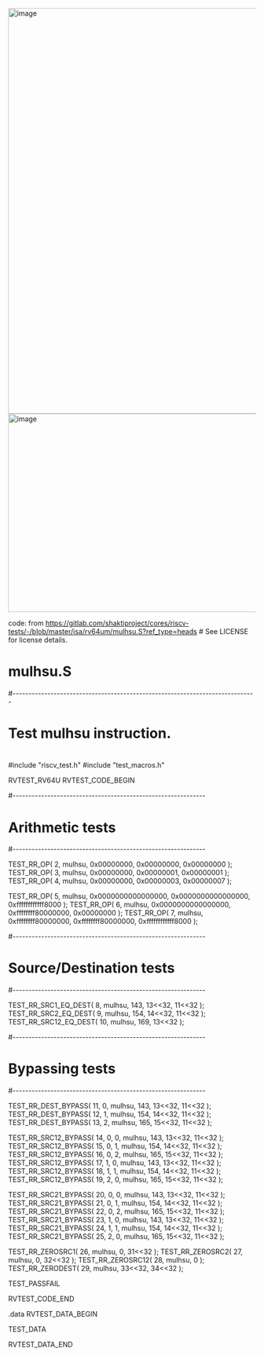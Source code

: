 <img width="1464" height="826" alt="image" src="https://github.com/user-attachments/assets/d6fb1027-906b-45a3-aeea-1fbce2104596" />
<img width="1464" height="404" alt="image" src="https://github.com/user-attachments/assets/29406584-6528-40fe-a080-89355638fc97" />

code: from https://gitlab.com/shaktiproject/cores/riscv-tests/-/blob/master/isa/rv64um/mulhsu.S?ref_type=heads # See LICENSE for license details.

# mulhsu.S
#-----------------------------------------------------------------------------
#
# Test mulhsu instruction.
#

#include "riscv_test.h"
#include "test_macros.h"

RVTEST_RV64U
RVTEST_CODE_BEGIN

  #-------------------------------------------------------------
  # Arithmetic tests
  #-------------------------------------------------------------

  TEST_RR_OP( 2,  mulhsu, 0x00000000, 0x00000000, 0x00000000 );
  TEST_RR_OP( 3,  mulhsu, 0x00000000, 0x00000001, 0x00000001 );
  TEST_RR_OP( 4,  mulhsu, 0x00000000, 0x00000003, 0x00000007 );

  TEST_RR_OP( 5,  mulhsu, 0x0000000000000000, 0x0000000000000000, 0xffffffffffff8000 );
  TEST_RR_OP( 6,  mulhsu, 0x0000000000000000, 0xffffffff80000000, 0x00000000 );
  TEST_RR_OP( 7,  mulhsu, 0xffffffff80000000, 0xffffffff80000000, 0xffffffffffff8000 );

  #-------------------------------------------------------------
  # Source/Destination tests
  #-------------------------------------------------------------

  TEST_RR_SRC1_EQ_DEST( 8, mulhsu, 143, 13<<32, 11<<32 );
  TEST_RR_SRC2_EQ_DEST( 9, mulhsu, 154, 14<<32, 11<<32 );
  TEST_RR_SRC12_EQ_DEST( 10, mulhsu, 169, 13<<32 );

  #-------------------------------------------------------------
  # Bypassing tests
  #-------------------------------------------------------------

  TEST_RR_DEST_BYPASS( 11, 0, mulhsu, 143, 13<<32, 11<<32 );
  TEST_RR_DEST_BYPASS( 12, 1, mulhsu, 154, 14<<32, 11<<32 );
  TEST_RR_DEST_BYPASS( 13, 2, mulhsu, 165, 15<<32, 11<<32 );

  TEST_RR_SRC12_BYPASS( 14, 0, 0, mulhsu, 143, 13<<32, 11<<32 );
  TEST_RR_SRC12_BYPASS( 15, 0, 1, mulhsu, 154, 14<<32, 11<<32 );
  TEST_RR_SRC12_BYPASS( 16, 0, 2, mulhsu, 165, 15<<32, 11<<32 );
  TEST_RR_SRC12_BYPASS( 17, 1, 0, mulhsu, 143, 13<<32, 11<<32 );
  TEST_RR_SRC12_BYPASS( 18, 1, 1, mulhsu, 154, 14<<32, 11<<32 );
  TEST_RR_SRC12_BYPASS( 19, 2, 0, mulhsu, 165, 15<<32, 11<<32 );

  TEST_RR_SRC21_BYPASS( 20, 0, 0, mulhsu, 143, 13<<32, 11<<32 );
  TEST_RR_SRC21_BYPASS( 21, 0, 1, mulhsu, 154, 14<<32, 11<<32 );
  TEST_RR_SRC21_BYPASS( 22, 0, 2, mulhsu, 165, 15<<32, 11<<32 );
  TEST_RR_SRC21_BYPASS( 23, 1, 0, mulhsu, 143, 13<<32, 11<<32 );
  TEST_RR_SRC21_BYPASS( 24, 1, 1, mulhsu, 154, 14<<32, 11<<32 );
  TEST_RR_SRC21_BYPASS( 25, 2, 0, mulhsu, 165, 15<<32, 11<<32 );

  TEST_RR_ZEROSRC1( 26, mulhsu, 0, 31<<32 );
  TEST_RR_ZEROSRC2( 27, mulhsu, 0, 32<<32 );
  TEST_RR_ZEROSRC12( 28, mulhsu, 0 );
  TEST_RR_ZERODEST( 29, mulhsu, 33<<32, 34<<32 );

  TEST_PASSFAIL

RVTEST_CODE_END

  .data
RVTEST_DATA_BEGIN

  TEST_DATA

RVTEST_DATA_END

